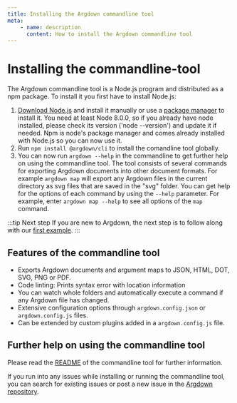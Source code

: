 ```yaml
---
title: Installing the Argdown commandline tool
meta:
    - name: description
      content: How to install the Argdown commandline tool
---
```


# Installing the commandline-tool

The Argdown commandline tool is a Node.js program and distributed as a npm package. To install it you first have to install Node.js:

1.  [Download Node.js](https://nodejs.org/en/) and install it manually or use a [package manager](https://nodejs.org/en/download/package-manager/) to install it. You need at least Node 8.0.0, so if you already have node installed, please check its version ('node --version') and update it if needed. Npm is node's package manager and comes already installed with Node.js so you can now use it.
2.  Run `npm install @argdown/cli` to install the comandline tool globally.
3.  You can now run `argdown --help` in the commandline to get further help on using the commandline tool. The tool consists of several commands for exporting Argdown documents into other document formats. For example `argdown map` will export any Argdown files in the current directory as svg files that are saved in the "svg" folder. You can get help for the options of each command by using the `--help` parameter. For example, enter `argdown map --help` to see all options of the `map` command.

:::tip Next step
If you are new to Argdown, the next step is to follow along with our [first example](/guide/a-first-example.html).
:::

## Features of the commandline tool

- Exports Argdown documents and argument maps to JSON, HTML, DOT, SVG, PNG or PDF.
- Code linting: Prints syntax error with location information
- You can watch whole folders and automatically execute a command if any Argdown file has changed.
- Extensive configuration options through `argdown.config.json` or `argdown.config.js` files.
- Can be extended by custom plugins added in a `argdown.config.js` file.

## Further help on using the commandline tool

Please read the [README](https://github.com/christianvoigt/argdown/blob/master/packages/argdown-cli/README.md) of the commandline tool for further information.

If you run into any issues while installing or running the commandline tool, you can search for existing issues or post a new issue in the [Argdown repository](https://github.com/christianvoigt/argdown/issues).
